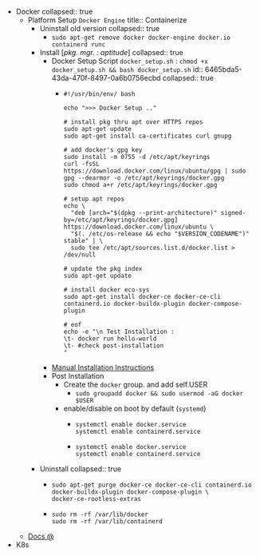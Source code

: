 - Docker
  collapsed:: true
	- Platform Setup `Docker Engine`
	  title:: Containerize
		- Uninstall old version
		  collapsed:: true
			- `sudo apt-get remove docker docker-engine docker.io containerd runc`
		- Install [*pkg. mgr. : aptitude*]
		  collapsed:: true
			- Docker Setup Script `docker_setup.sh` : `chmod +x docker_setup.sh && bash docker_setup.sh`
			  id:: 6465bda5-43da-470f-8497-0a6b0756ecbd
			  collapsed:: true
				- ```shell
				  #!/usr/bin/env/ bash
				  
				  echo ">>> Docker Setup .."
				  
				  # install pkg thru apt over HTTPS repos
				  sudo apt-get update
				  sudo apt-get install ca-certificates curl gnupg
				  
				  # add docker's gpg key
				  sudo install -m 0755 -d /etc/apt/keyrings
				  curl -fsSL https://download.docker.com/linux/ubuntu/gpg | sudo gpg --dearmor -o /etc/apt/keyrings/docker.gpg
				  sudo chmod a+r /etc/apt/keyrings/docker.gpg
				  
				  # setup apt repos
				  echo \
				    "deb [arch="$(dpkg --print-architecture)" signed-by=/etc/apt/keyrings/docker.gpg] https://download.docker.com/linux/ubuntu \
				    "$(. /etc/os-release && echo "$VERSION_CODENAME")" stable" | \
				    sudo tee /etc/apt/sources.list.d/docker.list > /dev/null
				  
				  # update the pkg index
				  sudo apt-get update
				  
				  # install docker eco-sys
				  sudo apt-get install docker-ce docker-ce-cli containerd.io docker-buildx-plugin docker-compose-plugin
				  
				  # eof
				  echo -e "\n Test Installation :
				  \t- docker run hello-world
				  \t- #check post-installation
				  "
				  ```
			- [Manual Installation Instructions](https://docs.docker.com/engine/install/ubuntu/)
			- Post Installation
				- Create the `docker` group. and add self.USER
					- `sudo groupadd docker && sudo usermod -aG docker $USER`
				- enable/disable on boot by default (`systemd`)
					- ```shell
					  systemctl enable docker.service
					  systemctl enable containerd.service
					  ```
					- ```shell
					  systemctl enable docker.service
					  systemctl enable containerd.service
					  ```
		- Uninstall
		  collapsed:: true
			- ```shell
			  sudo apt-get purge docker-ce docker-ce-cli containerd.io docker-buildx-plugin docker-compose-plugin \
			  docker-ce-rootless-extras
			  ```
			- ```shell
			  sudo rm -rf /var/lib/docker
			  sudo rm -rf /var/lib/containerd
			  ```
	- [Docs @](https://docs.docker.com/)
- K8s